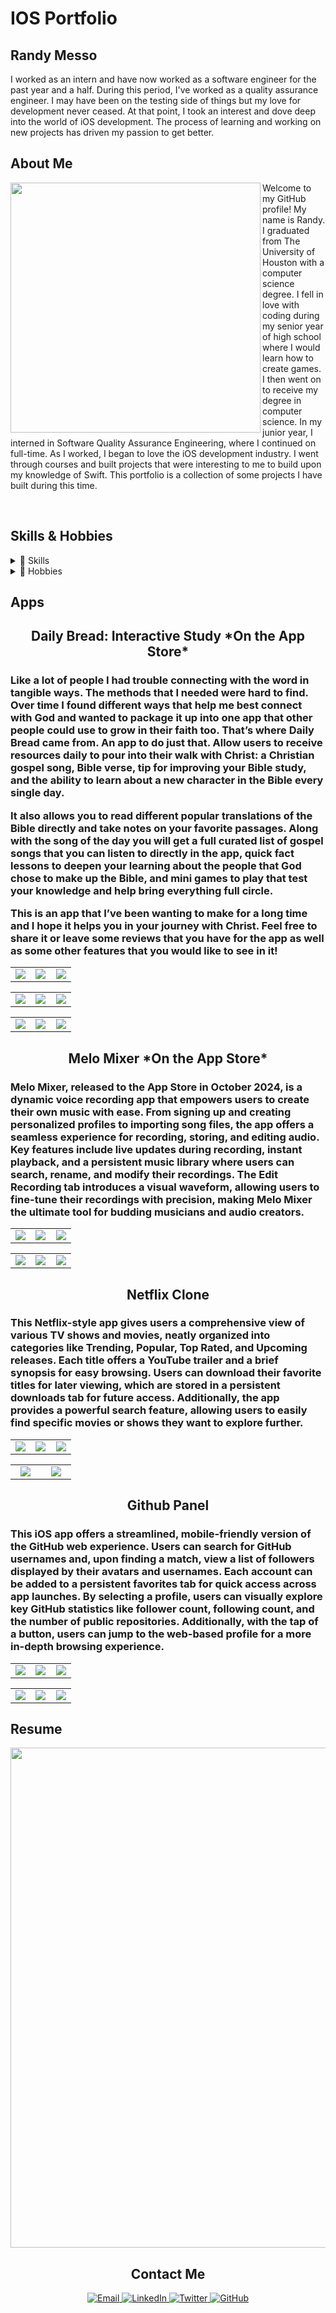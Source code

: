 # IOS Portfolio

## Randy Messo

<p align="left">
I worked as an intern and have now worked as a software engineer for the past year and a half. During this period, I've worked as a quality assurance engineer. I may have been on the testing side of things but my love for development never ceased. At that point, I took an interest and dove deep into the world of iOS development. The process of learning and working on new projects has driven my passion to get better.
</p>

## About Me

<img align="left" width="400" height="400" src="https://github.com/user-attachments/assets/ed669965-9993-4be2-9898-b935a7f4c21f">

<p align="left">
Welcome to my GitHub profile! My name is Randy. I graduated from The University of Houston with a computer science degree. I fell in love with coding during my senior year of high school where I would learn how to create games. I then went on to receive my degree in computer science. In my junior year, I interned in Software Quality Assurance Engineering, where I continued on full-time. As I worked, I began to love the iOS development industry. I went through courses and built projects that were interesting to me to build upon my knowledge of Swift. This portfolio is a collection of some projects I have built during this time. 

  
</p>

<br clear="all">

## Skills & Hobbies

<details>
<summary>📱 Skills</summary>

Proficient in Swift with a strong foundation in iOS app development using UIKit and some SwiftUI. Experienced in working with iOS components including Storyboard, and database services like Core Data, UserDefaults, and Firebase. Skilled in using Xcode for development and debugging, and familiar with version control using services like Git and GitHub. I used the XCTest framework for writing and running unit tests to generate a high code coverage. 
</details>

<details>
<summary>🎨 Hobbies</summary>

When I'm not coding, I enjoy:
- Playing/creating video games
- Being outdoors. Getting to see new places is always an experience!
- Playing sports with friends 
- Learning new skills, piano has been the recent topic of discussion
</details>

## Apps

<h2 align="center">Daily Bread: Interactive Study *On the App Store*</h2>
<h3 align="left">Like a lot of people I had trouble connecting with the word in tangible ways. The methods that I needed were hard to find. Over time I found different ways that help me best connect with God and wanted to package it up into one app that other people could use to grow in their faith too. That’s where Daily Bread came from. An app to do just that. Allow users to receive resources daily to pour into their walk with Christ: a Christian gospel song, Bible verse, tip for improving your Bible study, and the ability to learn about a new character in the Bible every single day. 

It also allows you to read different popular translations of the Bible directly and take notes on your favorite passages. Along with the song of the day you will get a full curated list of gospel songs that you can listen to directly in the app, quick fact lessons to deepen your learning about the people that God chose to make up the Bible, and mini games to play that test your knowledge and help bring everything full circle.

This is an app that I’ve been wanting to make for a long time and I hope it helps you in your journey with Christ. Feel free to  share it or leave some reviews that you have for the app as well as some other features that you would like to see in it!  </h3>

<table>
  <tr>
    <td align="center" width="33%">
      <img src="https://github.com/user-attachments/assets/b9dfb049-177e-4cbd-a1fc-e40731e8ab77" /><br>
    </td>
    <td align="center" width="33%">
      <img src="https://github.com/user-attachments/assets/d350e13e-dc5f-45d8-9219-0c78928b11e0" /><br>
    </td>
    <td align="center" width="33%">
      <img src="https://github.com/user-attachments/assets/e2cc9aa6-6e93-4ad1-a0f0-1583b2ffc7d6" /><br>
    </td>
  </tr>
</table>

<table>
  <tr>
    <td align="center" width="33%">
      <img src="https://github.com/user-attachments/assets/7075691a-d5f5-4bdd-85b0-e8dab94bd267" /><br>
    </td>
    <td align="center" width="33%">
      <img src="https://github.com/user-attachments/assets/78478b23-6c2c-4d7f-96d2-b1a71722f911" /><br>
    </td>
    <td align="center" width="33%">
      <img src="https://github.com/user-attachments/assets/f640f9cb-7d0c-4f81-b3ea-3cbe803654b3" /><br>
    </td>
  </tr>
</table>

<table>
  <tr>
    <td align="center" width="33%">
      <img src="https://github.com/user-attachments/assets/695b93be-53af-4cac-b15f-c999ea7e1c45" /><br>
    </td>
    <td align="center" width="33%">
      <img src="https://github.com/user-attachments/assets/50b059df-78b3-4e83-baf7-55327cec7dda" /><br>
    </td>
    <td align="center" width="33%">
      <img src="https://github.com/user-attachments/assets/9f58f4cf-0463-4b6d-8d8f-3ebd12ff637a" /><br>
    </td>
  </tr>
</table>

<h2 align="center">Melo Mixer *On the App Store*</h2>
<h3 align="left">Melo Mixer, released to the App Store in October 2024, is a dynamic voice recording app that empowers users to create their own music with ease. From signing up and creating personalized profiles to importing song files, the app offers a seamless experience for recording, storing, and editing audio. Key features include live updates during recording, instant playback, and a persistent music library where users can search, rename, and modify their recordings. The Edit Recording tab introduces a visual waveform, allowing users to fine-tune their recordings with precision, making Melo Mixer the ultimate tool for budding musicians and audio creators.</h3>

<table>
  <tr>
    <td align="center" width="33%">
      <img src="https://github.com/user-attachments/assets/88760f31-0b76-4e17-9144-03620d863cac" /><br>
    </td>
    <td align="center" width="33%">
      <img src="https://github.com/user-attachments/assets/e9fbcbc6-3bb2-4efe-bdee-554b9e87119d" /><br>
    </td>
    <td align="center" width="33%">
      <img src="https://github.com/user-attachments/assets/8434e234-7014-4a08-9e75-4af612191f5c" /><br>
    </td>
  </tr>
</table>

<table>
  <tr>
    <td align="center" width="33%">
      <img src="https://github.com/user-attachments/assets/131592ed-88b6-459d-ad32-18614382e6e9" /><br>
    </td>
    <td align="center" width="33%">
      <img src="https://github.com/user-attachments/assets/b447187e-0aba-4d96-8fa5-eaba4ccbe24e" /><br>
    </td>
    <td align="center" width="33%">
      <img src="https://github.com/user-attachments/assets/20abfd11-54ff-43cc-b9aa-77a855fb1111" /><br>
    </td>
  </tr>
</table>


<h2 align="center">Netflix Clone</h2>
<h3 align="left">This Netflix-style app gives users a comprehensive view of various TV shows and movies, neatly organized into categories like Trending, Popular, Top Rated, and Upcoming releases. Each title offers a YouTube trailer and a brief synopsis for easy browsing. Users can download their favorite titles for later viewing, which are stored in a persistent downloads tab for future access. Additionally, the app provides a powerful search feature, allowing users to easily find specific movies or shows they want to explore further.</h3>

<table>
  <tr>
    <td align="center" width="33%">
      <img src="https://github.com/user-attachments/assets/60311421-78af-48c7-bb50-bd93498b12f7" /><br>
    </td>
    <td align="center" width="33%">
      <img src="https://github.com/user-attachments/assets/cb5d4ea0-4020-425a-a7bc-e8fac6eea447" /><br>
    </td>
    <td align="center" width="33%">
      <img src="https://github.com/user-attachments/assets/3985d4a6-7d5a-44ef-a8a8-4bbdc0f62b49" /><br>
    </td>
  </tr>
</table>

<table>
  <tr>
    <td align="center" width="33%">
      <img src="https://github.com/user-attachments/assets/fe227eb7-f405-4808-8f2f-f2256945d619" /><br>
    </td>
    <td align="center" width="33%">
      <img src="https://github.com/user-attachments/assets/84322ba8-cb34-4d39-b9c9-d30738695ba2" /><br>
    </td>
  </tr>
</table>


<h2 align="center">Github Panel</h2>
<h3 align="left">This iOS app offers a streamlined, mobile-friendly version of the GitHub web experience. Users can search for GitHub usernames and, upon finding a match, view a list of followers displayed by their avatars and usernames. Each account can be added to a persistent favorites tab for quick access across app launches. By selecting a profile, users can visually explore key GitHub statistics like follower count, following count, and the number of public repositories. Additionally, with the tap of a button, users can jump to the web-based profile for a more in-depth browsing experience.</h3>

<table>
  <tr>
    <td align="center" width="33%">
      <img src="https://github.com/user-attachments/assets/45e07dd8-b6d3-4bfe-8d48-078de2e708e5" /><br>
    </td>
    <td align="center" width="33%">
      <img src="https://github.com/user-attachments/assets/0182fb62-04f3-4bf2-838c-03889cc69dce" /><br>
    </td>
    <td align="center" width="33%">
      <img src="https://github.com/user-attachments/assets/bb81ccb3-c2cd-45a3-ae02-ab2dd2fc6637" /><br>
    </td>
  </tr>
</table>

<table>
  <tr>
    <td align="center" width="33%">
      <img src="https://github.com/user-attachments/assets/1213f878-581c-498f-906d-0df887ca3b30" /><br>
    </td>
    <td align="center" width="33%">
      <img src="https://github.com/user-attachments/assets/794bb1f4-39bf-442a-a52f-218ad44b2604" /><br>
    </td>
    <td align="center" width="33%">
      <img src="https://github.com/user-attachments/assets/fd578dbc-1d23-4039-b731-e17412201fb2" /><br>
    </td>
  </tr>
</table>


## Resume

<img width="800" height="800" src="https://github.com/user-attachments/assets/141c82f9-89ea-4724-aae0-73a5371488a0">


<br clear="all">

<h2 align="center">Contact Me</h2>

<p align="center">
  <a href="mailto:randymesso@gmail.com">
    <img src="https://img.shields.io/badge/Email-D14836?style=for-the-badge&logo=gmail&logoColor=white" alt="Email" />
  </a>
  <a href="https://www.linkedin.com/in/randy-messo">
    <img src="https://img.shields.io/badge/LinkedIn-0077B5?style=for-the-badge&logo=linkedin&logoColor=white" alt="LinkedIn" />
  </a>
  <a href="https://twitter.com/swiftlyrandy">
    <img src="https://img.shields.io/badge/Twitter-1DA1F2?style=for-the-badge&logo=twitter&logoColor=white" alt="Twitter" />
  </a>
  <a href="https://github.com/randymesso">
    <img src="https://img.shields.io/badge/GitHub-100000?style=for-the-badge&logo=github&logoColor=white" alt="GitHub" />
  </a>
</p>

